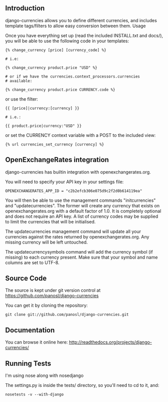 Introduction
------------

django-currencies allows you to define different currencies, and includes
template tags/filters to allow easy conversion between them.
Usage

Once you have everything set up (read the included INSTALL.txt and
docs/), you will be able to use the following code in your templates:

    {% change_currency [price] [currency_code] %}

    # i.e:

    {% change_currency product.price "USD" %}

    # or if we have the currencies.context_processors.currencies
    # available:

    {% change_currency product.price CURRENCY.code %}

or use the filter:

    {{ [price]|currency:[currency] }}

    # i.e.:

    {{ product.price|currency:"USD" }}

or set the CURRENCY context variable with a POST to the included view:

    {% url currencies_set_currency [currency] %}


OpenExchangeRates integration
-----------------------------

django-currencies has builtin integration with openexchangerates.org.

You will need to specify your API key in your settings file:

    OPENEXCHANGERATES_APP_ID = "c2b2efcb306e075d9c2f2d0b614119ea"

You will then be able to use the management commands "initcurrencies" and "updatecurrencies".
The former will create any currency that exists on openexchangerates.org with a default
factor of 1.0. It is completely optional and does not require an API key. A list of currency codes may be supplied to
limit the currencies that will be initialised.

The updatecurrencies management command will update all your currencies against the rates
returned by openexchangerates.org. Any missing currency will be left untouched.

The updatecurrencysymbols command will add the currency symbol (if missing) to each currency present. Make sure that
your symbol and name columns are set to UTF-8.


Source Code
-----------

The source is kept under git version control at https://github.com/panosl/django-currencies

You can get it by cloning the repository:

    git clone git://github.com/panosl/django-currencies.git


Documentation
-------------

You can browse it online here: http://readthedocs.org/projects/django-currencies/


Running Tests
-------------

I'm using nose along with nosedjango

The settings.py is inside the tests/ directory, so you'll need to cd to it, and:

    nosetests -v --with-django
